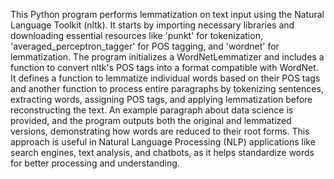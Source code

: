 This Python program performs lemmatization on text input using the Natural Language Toolkit (nltk). It starts by importing necessary libraries and downloading essential resources like 'punkt' for tokenization, 'averaged_perceptron_tagger' for POS tagging, and 'wordnet' for lemmatization. The program initializes a WordNetLemmatizer and includes a function to convert nltk's POS tags into a format compatible with WordNet. It defines a function to lemmatize individual words based on their POS tags and another function to process entire paragraphs by tokenizing sentences, extracting words, assigning POS tags, and applying lemmatization before reconstructing the text. An example paragraph about data science is provided, and the program outputs both the original and lemmatized versions, demonstrating how words are reduced to their root forms. This approach is useful in Natural Language Processing (NLP) applications like search engines, text analysis, and chatbots, as it helps standardize words for better processing and understanding.
